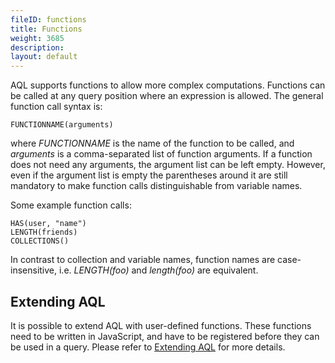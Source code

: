 ```yaml
---
fileID: functions
title: Functions
weight: 3685
description: 
layout: default
---
```

AQL supports functions to allow more complex computations. Functions can be
called at any query position where an expression is allowed. The general
function call syntax is:

```aql
FUNCTIONNAME(arguments)
```

where *FUNCTIONNAME* is the name of the function to be called, and *arguments*
is a comma-separated list of function arguments. If a function does not need any
arguments, the argument list can be left empty. However, even if the argument
list is empty the parentheses around it are still mandatory to make function
calls distinguishable from variable names.

Some example function calls:

```aql
HAS(user, "name")
LENGTH(friends)
COLLECTIONS()
```

In contrast to collection and variable names, function names are case-insensitive, 
i.e. *LENGTH(foo)* and *length(foo)* are equivalent.

## Extending AQL

It is possible to extend AQL with user-defined functions. These functions need to
be written in JavaScript, and have to be registered before they can be used in a query.
Please refer to [Extending AQL](../user-functions/) for more details.
